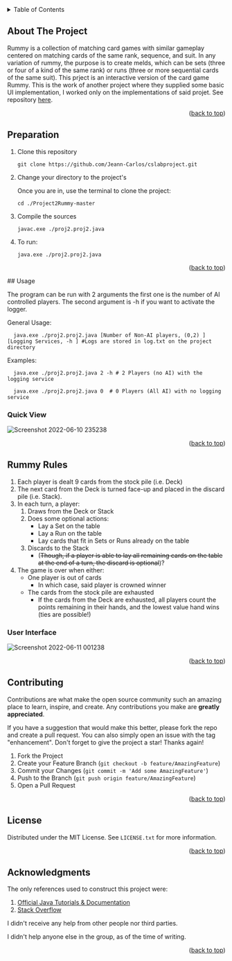 

<div id="top"></div>



<!-- TABLE OF CONTENTS -->
<details>
  <summary>Table of Contents</summary>
  <ol>
    <li>
      <a href="#about-the-project">About The Project</a>
    </li>
    <li>
      <a href="#getting-started">Getting Started</a>
      <ul>
        <li><a href="#prerequisites">Prerequisites</a></li>
        <li><a href="#installation">Installation</a></li>
      </ul>
    </li>
    <li><a href="#usage">Usage</a></li>
    <li><a href="#roadmap">Roadmap</a></li>
    <li><a href="#contributing">Contributing</a></li>
    <li><a href="#license">License</a></li>
    <li><a href="#contact">Contact</a></li>
    <li><a href="#acknowledgments">Acknowledgments</a></li>
  </ol>
</details>



<!-- ABOUT THE PROJECT -->
## About The Project
Rummy is a collection of matching card games with similar gameplay centered on matching cards of the same rank, sequence, and suit. In any variation of rummy, the purpose is to create melds, which can be sets (three or four of a kind of the same rank) or runs (three or more sequential cards of the same suit).
This prject is an interactive version of the card game Rummy. This is the work of another project where they supplied some basic UI implementation, I worked only on the implementations of said projet.
See repository [here](https://github.com/Jeann-Carlos/Project2Rummy-master.git).
<p align="right">(<a href="#top">back to top</a>)</p>



## Preparation

1. Clone this repository 
   ```
   git clone https://github.com/Jeann-Carlos/cslabproject.git
   ```
   
2. Change your directory to the project's

   Once you are in, use the terminal to clone the project:
   ```
   cd ./Project2Rummy-master
   ```
3. Compile the sources
   ```
   javac.exe ./proj2.proj2.java
   ```  
4. To run:  
   ```
   java.exe ./proj2.proj2.java
   ```
  <p align="right">(<a href="#top">back to top</a>)</p>
 <!-- USAGE EXAMPLES -->
## Usage

The program can be run with 2 arguments the first one is the number of AI controlled players. The second argument is -h if you want to activate the logger.  

General Usage:
 ```
   java.exe ./proj2.proj2.java [Number of Non-AI players, (0,2) ] [Logging Services, -h ] #Logs are stored in log.txt on the project directory
 ```

Examples:
 ```
   java.exe ./proj2.proj2.java 2 -h # 2 Players (no AI) with the logging service
 ```
 ```
   java.exe ./proj2.proj2.java 0  # 0 Players (All AI) with no logging service
 ```

### Quick View
![Screenshot 2022-06-10 235238](https://user-images.githubusercontent.com/56929989/173177253-f7f50ebf-3290-48f4-b73d-25db44d42a0c.png)  

  <p align="right">(<a href="#top">back to top</a>)</p>
  
    
<!-- CONTACT -->
## Rummy Rules
1. Each player is dealt 9 cards from the stock pile (i.e. Deck)
2. The next card from the Deck is turned face-up and placed in the discard pile (i.e. Stack).
3. In each turn, a player:
   1. Draws from the Deck or Stack
   2. Does some optional actions:
      - Lay a Set on the table
      - Lay a Run on the table
      - Lay cards that fit in Sets or Runs already on the table
   3. Discards to the Stack
      - (~~Though, if a player is able to lay all remaining cards on the table at the end of a turn, the discard is optional~~)?
4. The game is over when either:
   - One player is out of cards
     - In which case, said player is crowned winner
   - The cards from the stock pile are exhausted
     - If the cards from the Deck are exhausted, all players count the points remaining in their hands, and the lowest value hand wins (ties are possible!)


### User Interface

![Screenshot 2022-06-11 001238](https://user-images.githubusercontent.com/56929989/173178011-737930a0-4934-4fe4-b538-779123722368.png)

<p align="right">(<a href="#top">back to top</a>)</p>






<!-- CONTRIBUTING -->
## Contributing

Contributions are what make the open source community such an amazing place to learn, inspire, and create. Any contributions you make are **greatly appreciated**.

If you have a suggestion that would make this better, please fork the repo and create a pull request. You can also simply open an issue with the tag "enhancement".
Don't forget to give the project a star! Thanks again!

1. Fork the Project
2. Create your Feature Branch (`git checkout -b feature/AmazingFeature`)
3. Commit your Changes (`git commit -m 'Add some AmazingFeature'`)
4. Push to the Branch (`git push origin feature/AmazingFeature`)
5. Open a Pull Request

<p align="right">(<a href="#top">back to top</a>)</p>



<!-- LICENSE -->
## License

Distributed under the MIT License. See `LICENSE.txt` for more information.

<p align="right">(<a href="#top">back to top</a>)</p>





<!-- ACKNOWLEDGMENTS -->
## Acknowledgments

The only references used to construct this project were:

1. [Official Java Tutorials & Documentation](https://docs.oracle.com)
2. [Stack Overflow](https://stackoverflow.com)

I didn't receive any help from other people nor third parties.

I didn't help anyone else in the group, as of the time of writing.

<p align="right">(<a href="#top">back to top</a>)</p>


